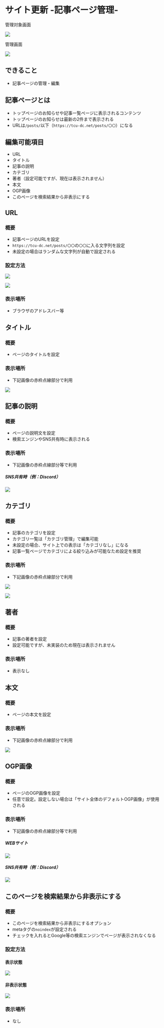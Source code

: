# サイト更新 -記事ページ管理-

管理対象画面

![](/attachments/20250213184644.png)

管理画面

![](/attachments/20250213184615.png)

## できること

- 記事ページの管理・編集

## 記事ページとは

- トップページのお知らせや記事一覧ページに表示されるコンテンツ
- トップページのお知らせは最新の2件まで表示される
- URLは`/posts/`以下（`https://tcu-dc.net/posts/〇〇`）になる

## 編集可能項目

- URL
- タイトル
- 記事の説明
- カテゴリ
- 著者（設定可能ですが、現在は表示されません）
- 本文
- OGP画像
- このページを検索結果から非表示にする

## URL

### 概要

- 記事ページのURLを設定
- `https://tcu-dc.net/posts/〇〇`の`〇〇`に入る文字列を設定
- 未設定の場合はランダムな文字列が自動で設定される

### 設定方法

![](/attachments/20250213185916.png)

![](/attachments/20250213190032.png)

### 表示場所

- ブラウザのアドレスバー等

## タイトル

### 概要

- ページのタイトルを設定

### 表示場所

- 下記画像の赤枠点線部分で利用

![](/attachments/20250213185006.png)

## 記事の説明

### 概要

- ページの説明文を設定
- 検索エンジンやSNS共有時に表示される

### 表示場所

- 下記画像の赤枠点線部分等で利用

##### SNS共有時（例：Discord）

![](/attachments/20250213185007.png)

## カテゴリ

### 概要

- 記事のカテゴリを設定
- カテゴリ一覧は「カテゴリ管理」で編集可能
- 未設定の場合、サイト上での表示は「カテゴリなし」になる
- 記事一覧ページでカテゴリによる絞り込みが可能なため設定を推奨

### 表示場所

- 下記画像の赤枠点線部分で利用

![](/attachments/20250213190542.png)

![](/attachments/20250213190617.png)

## 著者

### 概要

- 記事の著者を設定
- 設定可能ですが、未実装のため現在は表示されません

### 表示場所

- 表示なし

## 本文

### 概要

- ページの本文を設定

### 表示場所

- 下記画像の赤枠点線部分で利用

![](/attachments/20250213185611.png)

## OGP画像

### 概要

- ページのOGP画像を設定
- 任意で設定。設定しない場合は「サイト全体のデフォルトOGP画像」が使用される

### 表示場所

- 下記画像の赤枠点線部分等で利用

##### WEBサイト

![](/attachments/20250117224240.png)

##### SNS共有時（例：Discord）

![](/attachments/20250117225033.png)

## このページを検索結果から非表示にする

### 概要

- このページを検索結果から非表示にするオプション
- metaタグの`noindex`が設定される
- チェックを入れるとGoogle等の検索エンジンでページが表示されなくなる

### 設定方法

#### 表示状態

![](/attachments/20250213184321.png)

#### 非表示状態

![](/attachments/20250213184152.png)

### 表示場所

- なし